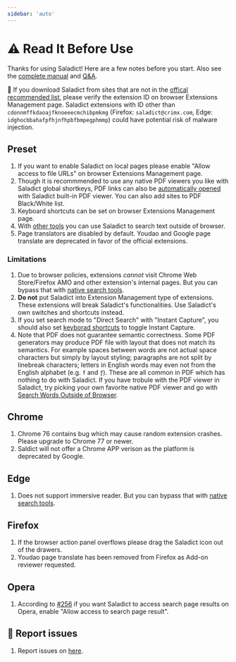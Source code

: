 ```yaml
---
sidebar: 'auto'
---
```


# :warning: Read It Before Use

Thanks for using Saladict! Here are a few notes before you start. Also see the [complete manual](./manual.md) and [Q&A](./q&a.md).

:rotating_light: If you download Saladict from sites that are not in the [offical recommended list](https://github.com/crimx/ext-saladict/releases), please verify the extension ID on browser Extensions Management page. Saladict extensions with ID other than `cdonnmffkdaoajfknoeeecmchibpmkmg` (Firefox: `saladict@crimx.com`, Edge: `idghocbbahafpfhjnfhpbfbmpegphmmp`) could have potential risk of malware injection.

## Preset

1. If you want to enable Saladict on local pages please enable "Allow access to file URLs" on browser Extensions Management page.
1. Though it is recommmended to use any native PDF viewers you like with Saladict global shortkeys, PDF links can also be [automatically opened](./manual.md#open-setting) with Saladict built-in PDF viewer. You can also add sites to PDF Black/White list.
1. Keyboard shortcuts can be set on browser Extensions Management page.
1. With [other tools](./native.md) you can use Saladict to search text outside of browser.
1. Page translators are disabled by default. Youdao and Google page translate are deprecated in favor of the official extensions.

### Limitations

1. Due to browser policies, extensions *cannot* visit Chrome Web Store/Firefox AMO and other extension's internal pages. But you can bypass that with [native search tools](./native.md).
1. **Do not** put Saladict into Extension Management type of extensions. These extensions will break Saladict's functionalities. Use Saladict's own switches and shortcuts instead.
1. If you set search mode to "Direct Search" with "Instant Capture", you should also set [keyborad shortcuts](./manual.md#shortcuts) to toggle Instant Capture.
1. Note that PDF does not guarantee semantic correctness. Some PDF generators may produce PDF file with layout that does not match its semantics. For example spaces between words are not actual space characters but simply by layout styling; paragraphs are not split by linebreak characters; letters in English words may even not from the English alphabet (e.g. `f` and `ƒ`). These are all common in PDF which has nothing to do with Saladict. If you have trobule with the PDF viewer in Saladict, try picking your own favorite native PDF viewer and go with [Search Words Outside of Browser](./native.md).

## Chrome

1. Chrome 76 contains bug which may cause random extension crashes. Please upgrade to Chrome 77 or newer.
1. Saldict will not offer a Chrome APP verison as the platform is deprecated by Google.

## Edge

1. Does not support immersive reader. But you can bypass that with [native search tools](./native.md).

## Firefox

1. If the browser action panel overflows please drag the Saladict icon out of the drawers.
1. Youdao page translate has been removed from Firefox as Add-on reviewer requested.

## Opera

1. According to [#256](https://github.com/crimx/ext-saladict/issues/256) if you want Saladict to access search page results on Opera, enable "Allow access to search page result".


## :memo: Report issues

1. Report issues on [here](https://github.com/crimx/crx-saladict/issues).

